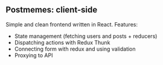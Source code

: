 ## Postmemes: client-side

Simple and clean frontend written in React. Features:

* State management (fetching users and posts + reducers)
* Dispatching actions with Redux Thunk 
* Connecting form with redux and using validation
* Proxying to API

